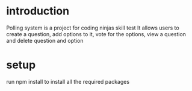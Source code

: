 # introduction
Polling system is a project for coding ninjas skill test
It allows users to create a question, add options to it, vote for the options, view a question and delete question and option

# setup
run npm install to install all the required packages

